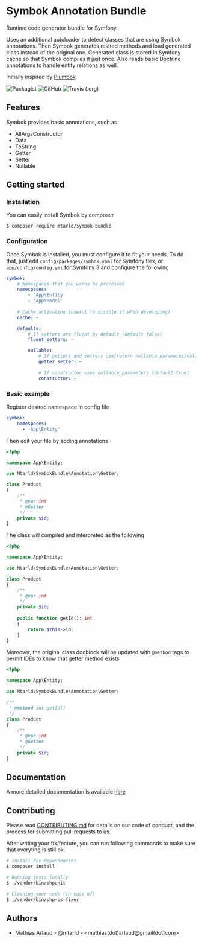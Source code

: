# Symbok Annotation Bundle
Runtime code generator bundle for Symfony.

Uses an additional autoloader to detect classes that are using Symbok annotations. Then Symbok generates related methods and load generated class instead of the original one.
Generated class is stored in Symfony cache so that Symbok compiles it just once.
Also reads basic Doctrine annotations to handle entity relations as well.

Initially inspired by [Plumbok](https://github.com/plumbok/plumbok).

![Packagist](https://img.shields.io/packagist/v/mtarld/symbok-bundle.svg?style=flat-square)
![GitHub](https://img.shields.io/github/license/mtarld/symbok-bundle.svg?style=flat-square)
![Travis (.org)](https://img.shields.io/travis/mtarld/symbok-bundle.svg?style=flat-square)

## Features
Symbok provides basic annotations, such as
- AllArgsConstructor
- Data
- ToString
- Getter
- Setter
- Nullable

## Getting started
### Installation
You can easily install Symbok by composer
```
$ composer require mtarld/symbok-bundle
```

### Configuration
Once Symbok is installed, you must configure it to fit your needs. 
To do that, just edit `config/packages/symbok.yaml` for Symfony flex, or `app/config/config.yml` for Symfony 3 and configure the following
```yaml
symbok:
    # Namespaces that you wanna be processed
    namespaces:
        - 'App\Entity'
        - 'App\Model'
        
    # Cache activation (useful to disable it when developing)
    cache: ~

    defaults:
        # If setters are fluent by default (default false)
        fluent_setters: ~

        nullable:
            # If getters and setters use/return nullable parametes/values (default false)
            getter_setter: ~

            # If constructor uses nullable parameters (default true)
            constructor: ~
```

### Basic example
Register desired namespace in config file
```yaml
symbok:
    namespaces:
      - 'App\Entity'
```
Then edit your file by adding annotations
```php
<?php

namespace App\Entity;

use Mtarld\SymbokBundle\Annotation\Getter;

class Product
{
    /**
     * @var int
     * @Getter
     */
    private $id;
}
```
The class will compiled and interpreted as the following
```php
<?php

namespace App\Entity;

use Mtarld\SymbokBundle\Annotation\Getter;

class Product
{
    /**
     * @var int
     */
    private $id;
    
    public function getId(): int
    {
        return $this->id;
    }
}
```
Moreover, the original class docblock will be updated with `@method` tags to permit IDEs to know that getter method exists
```php
<?php

namespace App\Entity;

use Mtarld\SymbokBundle\Annotation\Getter;

/**
 * @method int getId()
 */
class Product
{
    /**
     * @var int
     * @Getter
     */
    private $id;
}
```

## Documentation
A more detailed documentation is available [here](Resources/doc/index.md)

## Contributing
Please read [CONTRIBUTING.md](CONTRIBUTING.md) for details on our code of conduct, and the process for submitting pull requests to us.

After writing your fix/feature, you can run following commands to make sure that everyting is still ok.

```bash
# Install dev dependencies
$ composer install

# Running tests locally
$ ./vendor/bin/phpunit

# Cleaning your code (in case of)
$ ./vendor/bin/php-cs-fixer
```

## Authors
- Mathias Arlaud - @mtarld - <mathias(dot)arlaud@gmail(dot)com>
